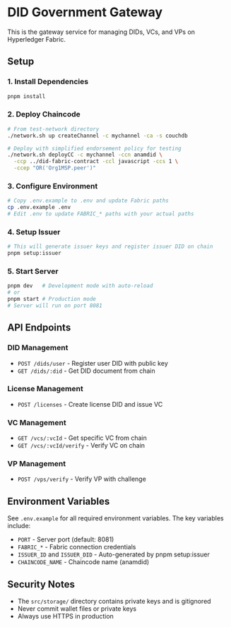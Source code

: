 # DID Government Gateway

This is the gateway service for managing DIDs, VCs, and VPs on Hyperledger Fabric.

## Setup

### 1. Install Dependencies
```bash
pnpm install
```

### 2. Deploy Chaincode
```bash
# From test-network directory
./network.sh up createChannel -c mychannel -ca -s couchdb

# Deploy with simplified endorsement policy for testing
./network.sh deployCC -c mychannel -ccn anamdid \
  -ccp ../did-fabric-contract -ccl javascript -ccs 1 \
  -ccep "OR('Org1MSP.peer')"
```

### 3. Configure Environment
```bash
# Copy .env.example to .env and update Fabric paths
cp .env.example .env
# Edit .env to update FABRIC_* paths with your actual paths
```

### 4. Setup Issuer
```bash
# This will generate issuer keys and register issuer DID on chain
pnpm setup:issuer
```

### 5. Start Server
```bash
pnpm dev   # Development mode with auto-reload
# or
pnpm start # Production mode
# Server will run on port 8081
```

## API Endpoints

### DID Management
- `POST /dids/user` - Register user DID with public key
- `GET /dids/:did` - Get DID document from chain

### License Management  
- `POST /licenses` - Create license DID and issue VC

### VC Management
- `GET /vcs/:vcId` - Get specific VC from chain
- `GET /vcs/:vcId/verify` - Verify VC on chain

### VP Management
- `POST /vps/verify` - Verify VP with challenge

## Environment Variables

See `.env.example` for all required environment variables. The key variables include:
- `PORT` - Server port (default: 8081)
- `FABRIC_*` - Fabric connection credentials
- `ISSUER_ID` and `ISSUER_DID` - Auto-generated by pnpm setup:issuer
- `CHAINCODE_NAME` - Chaincode name (anamdid)

## Security Notes

- The `src/storage/` directory contains private keys and is gitignored
- Never commit wallet files or private keys
- Always use HTTPS in production